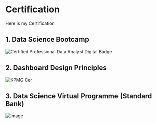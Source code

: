 # Certification

Here is my Certification

<a name="Data-Science-Bootcamp"></a>
## 1. Data Science Bootcamp
![Certified Professional Data Analyst Digital Badge](https://user-images.githubusercontent.com/77894515/232320714-a5fc9bde-3eb8-4e51-9e7d-5a516b39d679.png)

<a name="Data-Analytics"></a>
## 2. Dashboard Design Principles
![KPMG Cer](https://user-images.githubusercontent.com/77894515/232320589-641cc61a-ee02-4f81-bacd-1320294b455e.jpg)

<a name="Data-Science-Virtual"></a>
## 3. Data Science Virtual Programme (Standard Bank)
![image](https://user-images.githubusercontent.com/77894515/232320676-42d3fdbf-1e98-479e-b9a1-18ef75213037.png)

